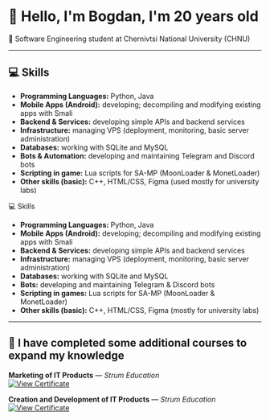 # 👋 Hello, I'm Bogdan, I'm 20 years old
🏫 Software Engineering student at Chernivtsi National University (CHNU)

---

## 💻 Skills

- **Programming Languages:** Python, Java
- **Mobile Apps (Android):** developing; decompiling and modifying existing apps with Smali
- **Backend & Services:** developing simple APIs and backend services  
- **Infrastructure:** managing VPS (deployment, monitoring, basic server administration)
- **Databases:** working with SQLite and MySQL
- **Bots & Automation:** developing and maintaining Telegram and Discord bots
- **Scripting in game:** Lua scripts for SA-MP (MoonLoader & MonetLoader)
- **Other skills (basic):** C++, HTML/CSS, Figma (used mostly for university labs)

💻 Skills
- **Programming Languages:** Python, Java
- **Mobile Apps (Android):** developing; decompiling and modifying existing apps with Smali
- **Backend & Services:** developing simple APIs and backend services
- **Infrastructure:** managing VPS (deployment, monitoring, basic server administration)
- **Databases:** working with SQLite and MySQL
- **Bots:** developing and maintaining Telegram & Discord bots
- **Scripting in games:** Lua scripts for SA-MP (MoonLoader & MonetLoader)
- **Other skills (basic):** C++, HTML/CSS, Figma (mostly for university labs)

---

## 📜 I have completed some additional courses to expand my knowledge

**Marketing of IT Products** — *Strum Education*  
[![View Certificate](https://img.shields.io/badge/View%20Certificate-PDF-blue?logo=adobeacrobatreader&style=for-the-badge)](https://github.com/MTGMODS/MTGMODS/blob/main/Marketing%20of%20IT%20Products.pdf)

**Creation and Development of IT Products** — *Strum Education*  
[![View Certificate](https://img.shields.io/badge/View%20Certificate-PDF-blue?logo=adobeacrobatreader&style=for-the-badge)](https://github.com/MTGMODS/MTGMODS/blob/main/Creation%20and%20Development%20of%20IT%20Products.pdf)
